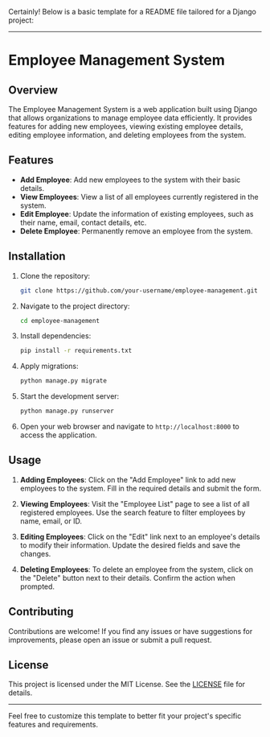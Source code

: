 Certainly! Below is a basic template for a README file tailored for a Django project:

---

# Employee Management System

## Overview
The Employee Management System is a web application built using Django that allows organizations to manage employee data efficiently. It provides features for adding new employees, viewing existing employee details, editing employee information, and deleting employees from the system.

## Features
- **Add Employee**: Add new employees to the system with their basic details.
- **View Employees**: View a list of all employees currently registered in the system.
- **Edit Employee**: Update the information of existing employees, such as their name, email, contact details, etc.
- **Delete Employee**: Permanently remove an employee from the system.

## Installation
1. Clone the repository:
    ```bash
    git clone https://github.com/your-username/employee-management.git
    ```

2. Navigate to the project directory:
    ```bash
    cd employee-management
    ```

3. Install dependencies:
    ```bash
    pip install -r requirements.txt
    ```

4. Apply migrations:
    ```bash
    python manage.py migrate
    ```

5. Start the development server:
    ```bash
    python manage.py runserver
    ```

6. Open your web browser and navigate to `http://localhost:8000` to access the application.

## Usage
1. **Adding Employees**: Click on the "Add Employee" link to add new employees to the system. Fill in the required details and submit the form.

2. **Viewing Employees**: Visit the "Employee List" page to see a list of all registered employees. Use the search feature to filter employees by name, email, or ID.

3. **Editing Employees**: Click on the "Edit" link next to an employee's details to modify their information. Update the desired fields and save the changes.

4. **Deleting Employees**: To delete an employee from the system, click on the "Delete" button next to their details. Confirm the action when prompted.

## Contributing
Contributions are welcome! If you find any issues or have suggestions for improvements, please open an issue or submit a pull request.

## License
This project is licensed under the MIT License. See the [LICENSE](LICENSE) file for details.

---

Feel free to customize this template to better fit your project's specific features and requirements.

